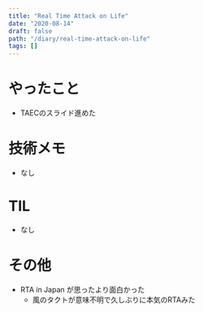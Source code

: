 ```yaml
---
title: "Real Time Attack on Life"
date: "2020-08-14"
draft: false
path: "/diary/real-time-attack-on-life"
tags: []
---
```


# やったこと

+ TAECのスライド進めた

# 技術メモ

+ なし

# TIL

+ なし

# その他

+ RTA in Japan が思ったより面白かった
  + 風のタクトが意味不明で久しぶりに本気のRTAみた
